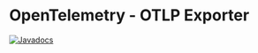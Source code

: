 # OpenTelemetry - OTLP Exporter

[![Javadocs][javadoc-image]][javadoc-url]

[javadoc-image]: https://www.javadoc.io/badge/io.opentelemetry/opentelemetry-exporter-otlp.svg
[javadoc-url]: https://www.javadoc.io/doc/io.opentelemetry/opentelemetry-exporter-otlp
